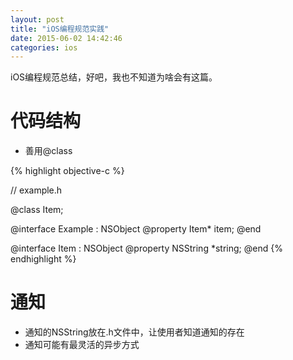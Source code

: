 ```yaml
---
layout: post
title: "iOS编程规范实践"
date: 2015-06-02 14:42:46
categories: ios
---
```


iOS编程规范总结，好吧，我也不知道为啥会有这篇。

# 代码结构

+ 善用@class

{% highlight objective-c %}

// example.h

@class Item;

@interface Example : NSObject
@property Item* item;
@end

@interface Item : NSObject
@property NSString *string;
@end
{% endhighlight %}

# 通知
+ 通知的NSString放在.h文件中，让使用者知道通知的存在
+ 通知可能有最灵活的异步方式

